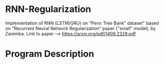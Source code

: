 # RNN-Regularization
Implementation of RNN (LSTM/GRU) on "Penn Tree Bank" dataset" based on "Recurrent Neural Network Regularization" paper ("small" model), by Zaremba.
Link to paper --> https://arxiv.org/pdf/1409.2329.pdf

# Program Description
